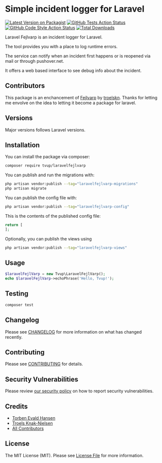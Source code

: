 # Simple incident logger for Laravel

[![Latest Version on Packagist](https://img.shields.io/packagist/v/tvup/laravelfejlvarp.svg?style=flat-square)](https://packagist.org/packages/tvup/laravelfejlvarp)
[![GitHub Tests Action Status](https://img.shields.io/github/actions/workflow/status/tvup/laravelfejlvarp/run-tests.yml?branch=main&label=tests&style=flat-square)](https://github.com/tvup/laravelfejlvarp/actions?query=workflow%3Arun-tests+branch%3Amain)
[![GitHub Code Style Action Status](https://img.shields.io/github/actions/workflow/status/tvup/laravelfejlvarp/fix-php-code-style-issues.yml?branch=main&label=code%20style&style=flat-square)](https://github.com/tvup/laravelfejlvarp/actions?query=workflow%3A"Fix+PHP+code+style+issues"+branch%3Amain)
[![Total Downloads](https://img.shields.io/packagist/dt/tvup/laravelfejlvarp.svg?style=flat-square)](https://packagist.org/packages/tvup/laravelfejlvarp)

Laravel Fejlvarp is an incident logger for Laravel.

The tool provides you with a place to log runtime errors.

The service can notify when an incident first happens or is reopened via mail or through pushover.net.

It offers a web based interface to see debug info about the incident.

## Contributors

This package is an enchancement of [Fejlvarp](https://github.com/troelskn/fejlvarp) by [troelskn](https://github.com/troelskn). Thanks for letting me envolve on the idea to letting it become a package for laravel.

## Versions
Major versions follows Laravel versions.

## Installation

You can install the package via composer:

```bash
composer require tvup/laravelfejlvarp
```

You can publish and run the migrations with:

```bash
php artisan vendor:publish --tag="laravelfejlvarp-migrations"
php artisan migrate
```

You can publish the config file with:

```bash
php artisan vendor:publish --tag="laravelfejlvarp-config"
```

This is the contents of the published config file:

```php
return [
];
```

Optionally, you can publish the views using

```bash
php artisan vendor:publish --tag="laravelfejlvarp-views"
```

## Usage

```php
$laravelFejlVarp = new Tvup\LaravelFejlVarp();
echo $laravelFejlVarp->echoPhrase('Hello, Tvup!');
```

## Testing

```bash
composer test
```

## Changelog

Please see [CHANGELOG](CHANGELOG.md) for more information on what has changed recently.

## Contributing

Please see [CONTRIBUTING](CONTRIBUTING.md) for details.

## Security Vulnerabilities

Please review [our security policy](../../security/policy) on how to report security vulnerabilities.

## Credits

- [Torben Evald Hansen](https://github.com/tvup)
- [Troels Knak-Nielsen](https://github.com/troelskn)
- [All Contributors](../../contributors)

## License

The MIT License (MIT). Please see [License File](LICENSE.md) for more information.

